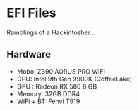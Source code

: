 # EFI Files

Ramblings of a Hackintosher...

## Hardware

- Mobo: Z390 AORUS PRO WIFI
- CPU: Intel 9th Gen 9900K (CoffeeLake)
- GPU : Radeon RX 580 8 GB
- Memory: 32GB DDR4
- WiFi + BT: Fenvi T919
